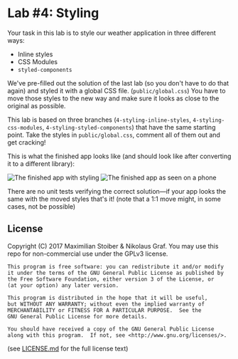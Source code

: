 # Lab #4: Styling

Your task in this lab is to style our weather application in three different ways:

- Inline styles
- CSS Modules
- `styled-components`

We've pre-filled out the solution of the last lab (so you don't have to do that again) and styled it with a global CSS file. (`public/global.css`) You have to move those styles to the new way and make sure it looks as close to the original as possible.

This lab is based on three branches (`4-styling-inline-styles`, `4-styling-css-modules`, `4-styling-styled-components`) that have the same starting point. Take the styles in `public/global.css`, comment all of them out and get cracking!

This is what the finished app looks like (and should look like after converting it to a different library):

![The finished app with styling](https://cloud.githubusercontent.com/assets/7525670/23343771/9145b31e-fc68-11e6-93e3-4002416b9608.png)
![The finished app as seen on a phone](https://cloud.githubusercontent.com/assets/7525670/23343772/914aad38-fc68-11e6-91c4-dd55dd0e875f.png)

There are no unit tests verifying the correct solution—if your app looks the same with the moved styles that's it! (note that a 1:1 move might, in some cases, not be possible)

## License

Copyright (C) 2017  Maximilian Stoiber & Nikolaus Graf. You may use this repo for non-commercial use under the GPLv3 license.

```
This program is free software: you can redistribute it and/or modify
it under the terms of the GNU General Public License as published by
the Free Software Foundation, either version 3 of the License, or
(at your option) any later version.

This program is distributed in the hope that it will be useful,
but WITHOUT ANY WARRANTY; without even the implied warranty of
MERCHANTABILITY or FITNESS FOR A PARTICULAR PURPOSE.  See the
GNU General Public License for more details.

You should have received a copy of the GNU General Public License
along with this program.  If not, see <http://www.gnu.org/licenses/>.
```

(see [LICENSE.md](LICENSE.md) for the full license text)
